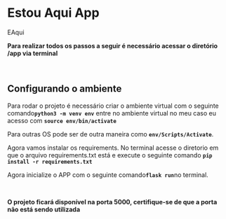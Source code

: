 # Estou Aqui App

EAqui

<p>
<strong>
Para realizar todos os passos a seguir é necessário acessar o diretório /app via terminal
</strong>
</p>


<br />

## Configurando o ambiente

Para rodar o projeto é necessário criar o ambiente virtual com o seguinte comando<strong>```python3 -m venv env```</strong> 
entre no ambiente virtual no meu caso eu acesso com <strong>```source env/bin/activate```</strong> 

Para outras OS pode ser de outra maneira como <strong>```env/Scripts/Activate```</strong>. 

Agora vamos instalar os requirements. No terminal acesse o diretorio em que o arquivo requirements.txt está e execute o seguinte comando <strong>```pip install -r requirements.txt```</strong> 

Agora inicialize o APP com o seguinte comando<strong>```flask run```</strong>no terminal.

<br />

<p>
<strong>
O projeto ficará disponível na porta 5000, certifique-se de que a porta não está sendo utilizada
</strong>
</p>

<br/>


